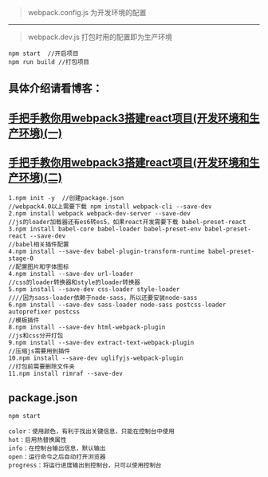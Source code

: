 > webpack.config.js 为开发环境的配置

----------

> webpack.dev.js   打包时用的配置即为生产环境

	


	npm start  //开启项目
	npm run build //打包项目
	
	
## 具体介绍请看博客： ##
[手把手教你用webpack3搭建react项目(开发环境和生产环境)(一)](http://http://www.cnblogs.com/heyushuo/p/8552983.html)
----------
[手把手教你用webpack3搭建react项目(开发环境和生产环境)(二)](http://www.cnblogs.com/heyushuo/p/8558228.html)
----------


	1.npm init -y  //创建package.json
	//webpack4.0以上需要下载 npm install webpack-cli --save-dev
	2.npm install webpack webpack-dev-server --save-dev
	//js的loader加载器还有es6转es5，如果react开发需要下载 babel-preset-react
	3.npm install babel-core babel-loader babel-preset-env babel-preset-react --save-dev
	//babel相关插件配置
	4.npm install --save-dev babel-plugin-transform-runtime babel-preset-stage-0 
	//配置图片和字体图标
	4.npm install --save-dev url-loader 
	//css的loader转换器和style的loader转换器
	5.npm install --save-dev css-loader style-loader
	////因为sass-loader依赖于node-sass，所以还要安装node-sass
	6.npm install --save-dev sass-loader node-sass postcss-loader autoprefixer postcss
	//模板插件
	8.npm install --save-dev html-webpack-plugin
	//js和css分开打包
	9.npm install --save-dev extract-text-webpack-plugin
	//压缩js需要用到插件
	10.npm install --save-dev uglifyjs-webpack-plugin
	//打包前需要删除文件夹
	11.npm install rimraf --save-dev

	
   

## package.json ##
	npm start	

    color：使用颜色，有利于找出关键信息，只能在控制台中使用
	hot：启用热替换属性
	info：在控制台输出信息，默认输出
	open：运行命令之后自动打开浏览器
	progress：将运行进度输出到控制台，只可以使用控制台